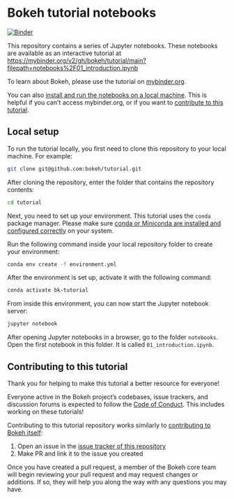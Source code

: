 # Bokeh tutorial notebooks

[![Binder](https://mybinder.org/badge_logo.svg)](https://mybinder.org/v2/gh/bokeh/tutorial/main?filepath=notebooks%2F01_introduction.ipynb)

This repository contains a series of Jupyter notebooks.
These notebooks are available as an interactive tutorial at
https://mybinder.org/v2/gh/bokeh/tutorial/main?filepath=notebooks%2F01_introduction.ipynb

To learn about Bokeh, please use the tutorial on [mybinder.org](https://mybinder.org/v2/gh/bokeh/tutorial/main?filepath=notebooks%2F01_introduction.ipynb).

You can also [install and run the notebooks on a local machine](#local-setup).
This is helpful if you can't access mybinder.org, or if you want to
[contribute to this tutorial](#contributing-to-this-tutorial).

## Local setup

To run the tutorial locally, you first need to clone this repository to your local
machine. For example:

```bash
git clone git@github.com:bokeh/tutorial.git
```

After cloning the repository, enter the folder that contains the repository contents:

```bash
cd tutorial
```

Next, you need to set up your environment. This tutorial uses the `conda` package
manager.
Please make sure
[conda or Miniconda are installed and configured correctly](https://docs.conda.io/projects/conda/en/stable/)
on your system.

Run the following command inside your local repository folder to create your environment:

```bash
conda env create -f environment.yml
```

After the environment is set up, activate it with the following command:

```bash
conda activate bk-tutorial
```

From inside this environment, you can now start the Jupyter notebook server:

```bash
jupyter notebook
```

After opening Jupyter notebooks in a browser, go to the folder `notebooks`.
Open the first notebook in this folder. It is called `01_introduction.ipynb`.

## Contributing to this tutorial

Thank you for helping to make this tutorial a better resource for everyone!

Everyone active in the Bokeh project’s codebases, issue trackers, and discussion forums
is expected to follow the
[Code of Conduct](https://github.com/bokeh/bokeh/blob/main/docs/CODE_OF_CONDUCT.md).
This includes working on these tutorials!

Contributing to this tutorial repository works similarly to
[contributing to Bokeh itself](https://docs.bokeh.org/en/latest/docs/dev_guide.html):

1. Open an issue in the [issue tracker of this repository](https://github.com/bokeh/tutorial/issues)
2. Make PR and link it to the issue you created

Once you have created a pull request, a member of the Bokeh core team will begin reviewing your pull request and may request changes or additions. If so, they will help you along the way with any questions you may have.
